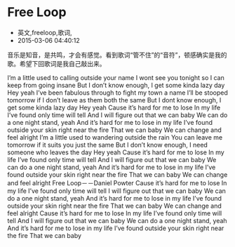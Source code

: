 # Free Loop
- 英文,freeloop,歌词,
- 2015-03-06 04:40:12


音乐是知音，是共鸣，才会有感觉。看到歌词“管不住”的“音符”，顿感确实是我的歌。希望下回歌词是我自己敲出来。




I’m a little used to calling outside your name
I wont see you tonight so I can keep from going insane
But I don’t know enough, I get some kinda lazy day
Hey yeah
I’ve been fabulous through to fight my town a name
I’ll be stooped tomorrow if I don’t leave as them both the same
But I dont know enough, I get some kinda lazy day
Hey yeah
Cause it’s hard for me to lose
In my life I’ve found only time will tell
And I will figure out that we can baby
We can do a one night stand, yeah
And it’s hard for me to lose in my life
I’ve found outside your skin right near the fire
That we can baby
We can change and feel alright
I’m a little used to wandering outside the rain
You can leave me tomorrow if it suits you just the same
But I don’t know enough, I need someone who leaves the day
Hey yeah
Cause it’s hard for me to lose
In my life I’ve found only time will tell
And I will figure out that we can baby
We can do a one night stand, yeah
And it’s hard for me to lose in my life
I’ve found outside your skin right near the fire
That we can baby
We can change and feel alright
Free Loop－－Daniel Powter
Cause it’s hard for me to lose
In my life I’ve found only time will tell
I will figure out that we can baby
We can do a one night stand, yeah
And it’s hard for me to lose in my life
I’ve found outside your skin right near the fire
That we can baby
We can change and feel alright
Cause it’s hard for me to lose
In my life I’ve found only time will tell
And I will figure out that we can baby
We can do a one night stand, yeah
And it’s hard for me to lose in my life
I’ve found outside your skin right near the fire
That we can baby
